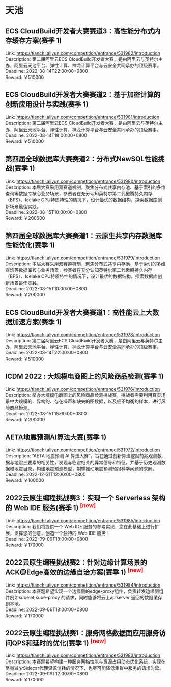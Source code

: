 # 天池



## ECS CloudBuild开发者大赛赛道3：高性能分布式内存缓存方案(赛季 1)

Link: https://tianchi.aliyun.com/competition/entrance/531982/introduction  
Description: 第二届阿里云ECS CloudBuild开发者大赛，是由阿里云与英特尔主办，阿里云天池平台、弹性计算、神龙计算平台与云安全共同承办的顶级赛事。  
Deadline: 2022-08-14T22:00:00+0800  
Reward: ￥510000  


## ECS CloudBuild开发者大赛赛道2：基于加密计算的创新应用设计与实践(赛季 1)

Link: https://tianchi.aliyun.com/competition/entrance/531981/introduction  
Description: 第二届阿里云ECS CloudBuild开发者大赛，是由阿里云与英特尔主办，阿里云天池平台、弹性计算、神龙计算平台与云安全共同承办的顶级赛事。  
Deadline: 2022-08-14T18:00:00+0800  
Reward: ￥510000  


## 第四届全球数据库大赛赛道2：分布式NewSQL性能挑战(赛季 1)

Link: https://tianchi.aliyun.com/competition/entrance/531980/introduction  
Description: 本届大赛采用双赛道机制，聚焦分布式共享内存池、基于索引的多维查询等数据库核心业务场景，参赛者在充分认知英特尔第二代傲腾持久内存（BPS）、Icelake CPU特质特性的情况下，设计最优的数据结构，探索数据库创新场景最佳实践。  
Deadline: 2022-08-15T10:00:00+0800  
Reward: ￥200000  


## 第四届全球数据库大赛赛道1：云原生共享内存数据库性能优化(赛季 1)

Link: https://tianchi.aliyun.com/competition/entrance/531979/introduction  
Description: 本届大赛采用双赛道机制，聚焦分布式共享内存池、基于索引的多维查询等数据库核心业务场景，参赛者在充分认知英特尔第二代傲腾持久内存（BPS）、Icelake CPU特质特性的情况下，设计最优的数据结构，探索数据库创新场景最佳实践。  
Deadline: 2022-08-15T10:00:00+0800  
Reward: ￥200000  


## ECS CloudBuild开发者大赛赛道1：高性能云上大数据加速方案(赛季 1)

Link: https://tianchi.aliyun.com/competition/entrance/531978/introduction  
Description: 第二届阿里云ECS CloudBuild开发者大赛，是由阿里云与英特尔主办，阿里云天池平台、弹性计算、神龙计算平台与云安全共同承办的顶级赛事。  
Deadline: 2022-08-14T22:00:00+0800  
Reward: ￥510000  


## ICDM 2022 : 大规模电商图上的风险商品检测(赛季 1)

Link: https://tianchi.aliyun.com/competition/entrance/531976/introduction  
Description: 举办大规模电商图上的风险商品检测挑战赛，挑战者需要利用真实场景中大规模的、异构的、存在噪声和缺失的图数据，以及极不均衡的样本，进行风险商品检测。  
Deadline: 2022-08-15T15:00:00+0800  
Reward: ￥200000  


## AETA地震预测AI算法大赛(赛季 1)

Link: https://tianchi.aliyun.com/competition/entrance/531972/introduction  
Description: “AETA 地震预测 AI 算法大赛”，旨在通过创新算法挖掘前兆观测数据与地震三要素的相关性，发现与临震相关的异常信号和特征，并基于历史观测数据和地震目录，构建地震预测模型，期望推动地震预测预报科学问题的求解。  
Deadline: 2022-12-31T12:00:00+0800  
Reward: ￥100000  


## 2022云原生编程挑战赛3：实现一个 Serverless 架构的 Web IDE 服务(赛季 1) <sup style="color:red">[new]<sup>  

Link: https://tianchi.aliyun.com/competition/entrance/531985/introduction  
Description: 我们将提供一个 Web IDE 服务的参考实现，您在此基础上进行扩展，发挥您的创意，创造一个独特的 Web IDE 服务！  
Deadline: 2022-09-09T18:00:00+0800  
Reward: ￥170000  


## 2022云原生编程挑战赛2：针对边缘计算场景的ACK@Edge高效的边缘自治方案(赛季 1) <sup style="color:red">[new]<sup>  

Link: https://tianchi.aliyun.com/competition/entrance/531984/introduction  
Description: 本赛题希望实现一个边缘侧的edge-proxy组件，负责转发边缘侧组件例如kubelet,kube-proxy 的请求，同时能够将云上apiserver 返回的数据缓存到本地。  
Deadline: 2022-09-06T18:00:00+0800  
Reward: ￥170000  


## 2022云原生编程挑战赛1：服务网格数据面应用服务访问QPS和延时的优化(赛季 1) <sup style="color:red">[new]<sup>  

Link: https://tianchi.aliyun.com/competition/entrance/531983/introduction  
Description: 本赛题希望构建一种服务网格性能与资源占用动态优化系统，实现在尽量减少Sidecar代理资源消耗的情况下、也尽可能降低集群中服务的请求时延。  
Deadline: 2022-09-09T12:00:00+0800  
Reward: ￥170000  

